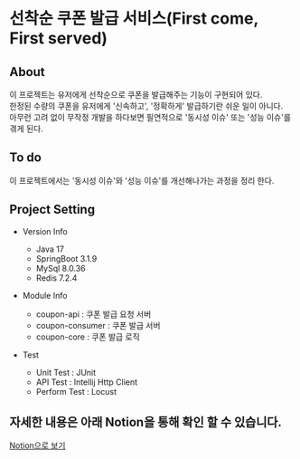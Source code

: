 # 선착순 쿠폰 발급 서비스(First come, First served)

## About

이 프로젝트는 유저에게 선착순으로 쿠폰을 발급해주는 기능이 구현되어 있다. <br>
한정된 수량의 쿠폰을 유저에게 '신속하고', '정확하게' 발급하기란 쉬운 일이 아니다. <br>
아무런 고려 없이 무작정 개발을 하다보면 필연적으로 '동시성 이슈' 또는 '성능 이슈'를 겪게 된다. <br>

## To do

이 프로젝트에서는 '동시성 이슈'와 '성능 이슈'를 개선해나가는 과정을 정리 한다. <br> 

## Project Setting

- Version Info
  - Java 17
  - SpringBoot 3.1.9
  - MySql 8.0.36
  - Redis 7.2.4

- Module Info
    - coupon-api : 쿠폰 발급 요청 서버
    - coupon-consumer : 쿠폰 발급 서버
    - coupon-core : 쿠폰 발급 로직 

- Test
  - Unit Test : JUnit 
  - API Test : Intellij Http Client
  - Perform Test : Locust


## 자세한 내용은 아래 Notion을 통해 확인 할 수 있습니다.

[Notion으로 보기](https://gnoyes.oopy.io/5cc38f49-1ea4-4f86-afe7-6a3f4b17cb88)